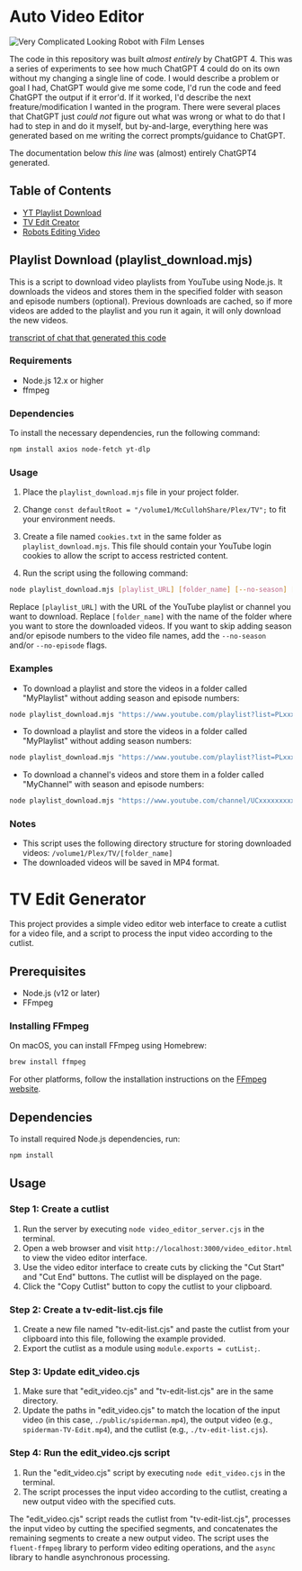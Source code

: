 # Auto Video Editor

![Very Complicated Looking Robot with Film Lenses](very_complicated_looking_robot_with_film_lenses_a_04c8cd82-bf63-4300-b686-be77e8f06ee8.png)

The code in this repository was built _almost entirely_ by ChatGPT 4. This was a series of experiments to see how much ChatGPT 4 could do on its own without my changing a single line of code. I would describe a problem or goal I had, ChatGPT would give me some code, I'd run the code and feed ChatGPT the output if it error'd. If it worked, I'd describe the next freature/modification I wanted in the program. There were several places that ChatGPT just _could not_ figure out what was wrong or what to do that I had to step in and do it myself, but by-and-large, everything here was generated based on me writing the correct prompts/guidance to ChatGPT.

The documentation below _this line_ was (almost) entirely ChatGPT4 generated.

## Table of Contents
- [YT Playlist Download](#playlist-download-playlist_downloadmjs)
- [TV Edit Creator](#tv-edit-generator)
- [Robots Editing Video](#robots-editing-video)

## Playlist Download (playlist_download.mjs)

This is a script to download video playlists from YouTube using Node.js. It downloads the videos and stores them in the specified folder with season and episode numbers (optional). Previous downloads are cached, so if more videos are added to the playlist and you run it again, it will only download the new videos.

[transcript of chat that generated this code](./chatgpttranscript-playlist_download.pdf)

### Requirements

- Node.js 12.x or higher
- ffmpeg

### Dependencies

To install the necessary dependencies, run the following command:

```bash
npm install axios node-fetch yt-dlp
```

### Usage

1. Place the `playlist_download.mjs` file in your project folder.

2. Change `const defaultRoot = "/volume1/McCullohShare/Plex/TV";` to fit your environment needs.

3. Create a file named `cookies.txt` in the same folder as `playlist_download.mjs`. This file should contain your YouTube login cookies to allow the script to access restricted content.

4. Run the script using the following command:

```bash
node playlist_download.mjs [playlist_URL] [folder_name] [--no-season] [--no-episode]
```

Replace `[playlist_URL]` with the URL of the YouTube playlist or channel you want to download. Replace `[folder_name]` with the name of the folder where you want to store the downloaded videos. If you want to skip adding season and/or episode numbers to the video file names, add the `--no-season` and/or `--no-episode` flags.

### Examples

- To download a playlist and store the videos in a folder called "MyPlaylist" without adding season and episode numbers:

```bash
node playlist_download.mjs "https://www.youtube.com/playlist?list=PLxxxxxxxxxxxxxxx" "MyPlaylist" --no-episode
```

- To download a playlist and store the videos in a folder called "MyPlaylist" without adding season numbers:

```bash
node playlist_download.mjs "https://www.youtube.com/playlist?list=PLxxxxxxxxxxxxxxx" "MyPlaylist" --no-season
```

- To download a channel's videos and store them in a folder called "MyChannel" with season and episode numbers:

```bash
node playlist_download.mjs "https://www.youtube.com/channel/UCxxxxxxxxxxxxxxx/videos" "MyChannel"
```

### Notes

- This script uses the following directory structure for storing downloaded videos: `/volume1/Plex/TV/[folder_name]`
- The downloaded videos will be saved in MP4 format.


# TV Edit Generator

This project provides a simple video editor web interface to create a cutlist for a video file, and a script to process the input video according to the cutlist.

## Prerequisites

- Node.js (v12 or later)
- FFmpeg

### Installing FFmpeg

On macOS, you can install FFmpeg using Homebrew:

```bash
brew install ffmpeg
```

For other platforms, follow the installation instructions on the [FFmpeg website](https://ffmpeg.org/download.html).

## Dependencies

To install required Node.js dependencies, run:

```bash
npm install
```

## Usage

### Step 1: Create a cutlist

1. Run the server by executing `node video_editor_server.cjs` in the terminal.
2. Open a web browser and visit `http://localhost:3000/video_editor.html` to view the video editor interface.
3. Use the video editor interface to create cuts by clicking the "Cut Start" and "Cut End" buttons. The cutlist will be displayed on the page.
4. Click the "Copy Cutlist" button to copy the cutlist to your clipboard.

### Step 2: Create a tv-edit-list.cjs file

1. Create a new file named "tv-edit-list.cjs" and paste the cutlist from your clipboard into this file, following the example provided.
2. Export the cutlist as a module using `module.exports = cutList;`.

### Step 3: Update edit_video.cjs

1. Make sure that "edit_video.cjs" and "tv-edit-list.cjs" are in the same directory.
2. Update the paths in "edit_video.cjs" to match the location of the input video (in this case, `./public/spiderman.mp4`), the output video (e.g., `spiderman-TV-Edit.mp4`), and the cutlist (e.g., `./tv-edit-list.cjs`).

### Step 4: Run the edit_video.cjs script

1. Run the "edit_video.cjs" script by executing `node edit_video.cjs` in the terminal.
2. The script processes the input video according to the cutlist, creating a new output video with the specified cuts.

The "edit_video.cjs" script reads the cutlist from "tv-edit-list.cjs", processes the input video by cutting the specified segments, and concatenates the remaining segments to create a new output video. The script uses the `fluent-ffmpeg` library to perform video editing operations, and the `async` library to handle asynchronous processing.




